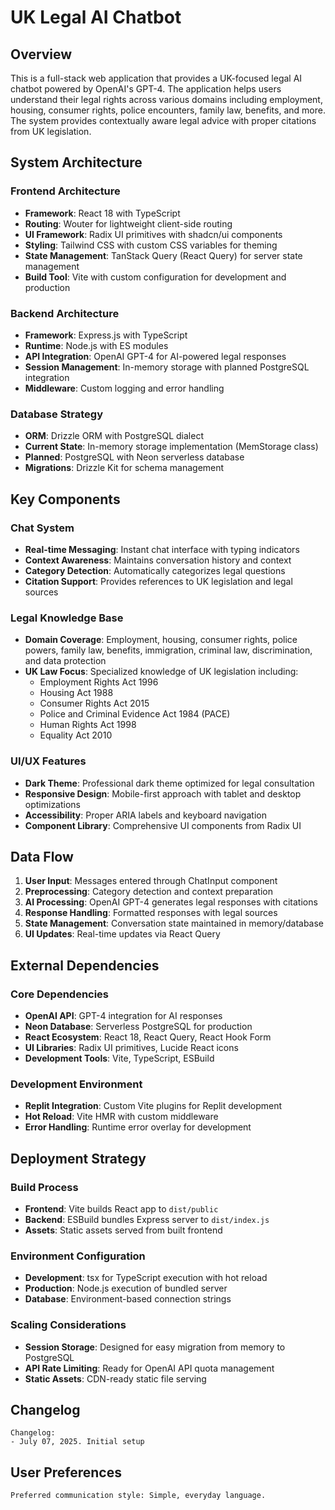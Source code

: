 # UK Legal AI Chatbot

## Overview

This is a full-stack web application that provides a UK-focused legal AI chatbot powered by OpenAI's GPT-4. The application helps users understand their legal rights across various domains including employment, housing, consumer rights, police encounters, family law, benefits, and more. The system provides contextually aware legal advice with proper citations from UK legislation.

## System Architecture

### Frontend Architecture
- **Framework**: React 18 with TypeScript
- **Routing**: Wouter for lightweight client-side routing
- **UI Framework**: Radix UI primitives with shadcn/ui components
- **Styling**: Tailwind CSS with custom CSS variables for theming
- **State Management**: TanStack Query (React Query) for server state management
- **Build Tool**: Vite with custom configuration for development and production

### Backend Architecture
- **Framework**: Express.js with TypeScript
- **Runtime**: Node.js with ES modules
- **API Integration**: OpenAI GPT-4 for AI-powered legal responses
- **Session Management**: In-memory storage with planned PostgreSQL integration
- **Middleware**: Custom logging and error handling

### Database Strategy
- **ORM**: Drizzle ORM with PostgreSQL dialect
- **Current State**: In-memory storage implementation (MemStorage class)
- **Planned**: PostgreSQL with Neon serverless database
- **Migrations**: Drizzle Kit for schema management

## Key Components

### Chat System
- **Real-time Messaging**: Instant chat interface with typing indicators
- **Context Awareness**: Maintains conversation history and context
- **Category Detection**: Automatically categorizes legal questions
- **Citation Support**: Provides references to UK legislation and legal sources

### Legal Knowledge Base
- **Domain Coverage**: Employment, housing, consumer rights, police powers, family law, benefits, immigration, criminal law, discrimination, and data protection
- **UK Law Focus**: Specialized knowledge of UK legislation including:
  - Employment Rights Act 1996
  - Housing Act 1988
  - Consumer Rights Act 2015
  - Police and Criminal Evidence Act 1984 (PACE)
  - Human Rights Act 1998
  - Equality Act 2010

### UI/UX Features
- **Dark Theme**: Professional dark theme optimized for legal consultation
- **Responsive Design**: Mobile-first approach with tablet and desktop optimizations
- **Accessibility**: Proper ARIA labels and keyboard navigation
- **Component Library**: Comprehensive UI components from Radix UI

## Data Flow

1. **User Input**: Messages entered through ChatInput component
2. **Preprocessing**: Category detection and context preparation
3. **AI Processing**: OpenAI GPT-4 generates legal responses with citations
4. **Response Handling**: Formatted responses with legal sources
5. **State Management**: Conversation state maintained in memory/database
6. **UI Updates**: Real-time updates via React Query

## External Dependencies

### Core Dependencies
- **OpenAI API**: GPT-4 integration for AI responses
- **Neon Database**: Serverless PostgreSQL for production
- **React Ecosystem**: React 18, React Query, React Hook Form
- **UI Libraries**: Radix UI primitives, Lucide React icons
- **Development Tools**: Vite, TypeScript, ESBuild

### Development Environment
- **Replit Integration**: Custom Vite plugins for Replit development
- **Hot Reload**: Vite HMR with custom middleware
- **Error Handling**: Runtime error overlay for development

## Deployment Strategy

### Build Process
- **Frontend**: Vite builds React app to `dist/public`
- **Backend**: ESBuild bundles Express server to `dist/index.js`
- **Assets**: Static assets served from built frontend

### Environment Configuration
- **Development**: tsx for TypeScript execution with hot reload
- **Production**: Node.js execution of bundled server
- **Database**: Environment-based connection strings

### Scaling Considerations
- **Session Storage**: Designed for easy migration from memory to PostgreSQL
- **API Rate Limiting**: Ready for OpenAI API quota management
- **Static Assets**: CDN-ready static file serving

## Changelog

```
Changelog:
- July 07, 2025. Initial setup
```

## User Preferences

```
Preferred communication style: Simple, everyday language.
```